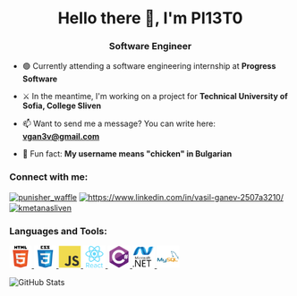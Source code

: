 <h1 align="center">Hello there 🗿, I'm Pl13T0</h1>
<h3 align="center">Software Engineer</h3>

- 🟢 Currently attending a software engineering internship at **Progress Software**

- ⚔ In the meantime, I'm working on a project for **Technical University of Sofia, College Sliven**

- 📫 Want to send me a message? You can write here: **vgan3v@gmail.com**

- 🐣 Fun fact: **My username means "chicken" in Bulgarian**

<h3 align="left">Connect with me:</h3>
<p align="left">
<a href="https://twitter.com/punisher_waffle" target="blank"><img align="center" src="https://raw.githubusercontent.com/rahuldkjain/github-profile-readme-generator/master/src/images/icons/Social/twitter.svg" alt="punisher_waffle" height="30" width="40" /></a>
<a href="https://linkedin.com/in/https://www.linkedin.com/in/vasil-ganev-2507a3210/" target="blank"><img align="center" src="https://raw.githubusercontent.com/rahuldkjain/github-profile-readme-generator/master/src/images/icons/Social/linked-in-alt.svg" alt="https://www.linkedin.com/in/vasil-ganev-2507a3210/" height="30" width="40" /></a>
<a href="https://instagram.com/kmetanasliven" target="blank"><img align="center" src="https://raw.githubusercontent.com/rahuldkjain/github-profile-readme-generator/master/src/images/icons/Social/instagram.svg" alt="kmetanasliven" height="30" width="40" /></a>
</p>

<h3 align="left">Languages and Tools:</h3>
<p align="left">
  
   <a href="https://www.w3.org/html/" target="_blank" rel="noreferrer"> <img src="https://raw.githubusercontent.com/devicons/devicon/master/icons/html5/html5-original-wordmark.svg" alt="html5" width="40" height="40"/> </a> 
  <a href="https://www.w3schools.com/css/" target="_blank" rel="noreferrer"> <img src="https://raw.githubusercontent.com/devicons/devicon/master/icons/css3/css3-original-wordmark.svg" alt="css3" width="40" height="40"/> </a> 
  <a href="https://developer.mozilla.org/en-US/docs/Web/JavaScript" target="_blank" rel="noreferrer"> <img src="https://raw.githubusercontent.com/devicons/devicon/master/icons/javascript/javascript-original.svg" alt="javascript" width="40" height="40"/> </a>
  <a href="https://reactjs.org/" target="_blank" rel="noreferrer"> <img src="https://raw.githubusercontent.com/devicons/devicon/master/icons/react/react-original-wordmark.svg" alt="react" width="40" height="40"/> </a>
  <a href="https://www.w3schools.com/cs/" target="_blank" rel="noreferrer"> <img src="https://raw.githubusercontent.com/devicons/devicon/master/icons/csharp/csharp-original.svg" alt="csharp" width="40" height="40"/> </a> 
  <a href="https://dotnet.microsoft.com/" target="_blank" rel="noreferrer"> <img src="https://raw.githubusercontent.com/devicons/devicon/master/icons/dot-net/dot-net-original-wordmark.svg" alt="dotnet" width="40" height="40"/> </a>
  <a href="https://www.mysql.com/" target="_blank" rel="noreferrer"> <img src="https://raw.githubusercontent.com/devicons/devicon/master/icons/mysql/mysql-original-wordmark.svg" alt="mysql" width="40" height="40"/> </a> 


![GitHub Stats](https://github-readme-stats.vercel.app/api?username=P1l3T0&theme=prussian)
